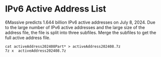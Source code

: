 # IPv6 Active Address List
6Massive predicts 1.644 billion IPv6 active addresses on July 8, 2024.
Due to the large number of IPv6 active addresses and the large size of the address file, the file is split into three subfiles. Merge the subfiles to get the full active address file.

```
cat activeAddress202408Part* > activeAddress202408.7z
7z x  activeAddress202408.7z
```
